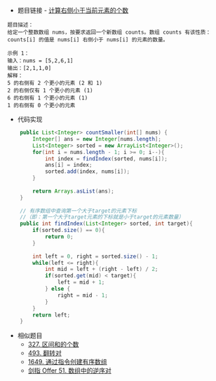 - 题目链接 - [计算右侧小于当前元素的个数](https://leetcode-cn.com/problems/count-of-smaller-numbers-after-self/)

```
题目描述：
给定一个整数数组 nums，按要求返回一个新数组 counts。数组 counts 有该性质： counts[i] 的值是 nums[i] 右侧小于 nums[i] 的元素的数量。
```

```
示例 1：
输入：nums = [5,2,6,1]
输出：[2,1,1,0] 
解释：
5 的右侧有 2 个更小的元素 (2 和 1)
2 的右侧仅有 1 个更小的元素 (1)
6 的右侧有 1 个更小的元素 (1)
1 的右侧有 0 个更小的元素
```

- 代码实现
```java
    public List<Integer> countSmaller(int[] nums) {
        Integer[] ans = new Integer[nums.length];
        List<Integer> sorted = new ArrayList<Integer>();
        for(int i = nums.length - 1; i >= 0; i--){
            int index = findIndex(sorted, nums[i]);
            ans[i] = index;
            sorted.add(index, nums[i]);
        }
        
        return Arrays.asList(ans);
    }
    
    // 有序数组中查询第一个大于target的元素下标
    //（即：第一个大于target元素的下标就是小于target的元素数量）
    public int findIndex(List<Integer> sorted, int target){
        if(sorted.size() == 0){
            return 0;
        }
        
        int left = 0, right = sorted.size() - 1;
        while(left <= right){
            int mid = left + (right - left) / 2;
            if(sorted.get(mid) < target){
                left = mid + 1;
            } else {
                right = mid - 1;
            }
        }
        return left;
    }
```

- 相似题目
    - [327. 区间和的个数](https://leetcode-cn.com/problems/count-of-range-sum/)
    - [493. 翻转对](https://leetcode-cn.com/problems/reverse-pairs/)
    - [1649. 通过指令创建有序数组](https://leetcode-cn.com/problems/create-sorted-array-through-instructions/)
    - [剑指 Offer 51. 数组中的逆序对](https://leetcode-cn.com/problems/shu-zu-zhong-de-ni-xu-dui-lcof/)